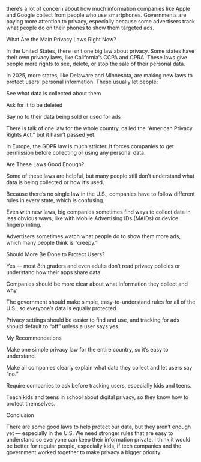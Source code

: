 there’s a lot of concern about how much information companies like Apple and Google collect from people who use smartphones. 
Governments are paying more attention to privacy, especially because some advertisers track what people do on their phones to show them targeted ads.

What Are the Main Privacy Laws Right Now?

In the United States, there isn’t one big law about privacy. Some states have their own privacy laws, like California’s CCPA and CPRA. These laws give people more rights to see, delete, or stop the sale of their personal data.

In 2025, more states, like Delaware and Minnesota, are making new laws to protect users’ personal information. These usually let people:

See what data is collected about them

Ask for it to be deleted

Say no to their data being sold or used for ads

There is talk of one law for the whole country, called the “American Privacy Rights Act,” but it hasn’t passed yet.

In Europe, the GDPR law is much stricter. It forces companies to get permission before collecting or using any personal data.

Are These Laws Good Enough?

Some of these laws are helpful, but many people still don’t understand what data is being collected or how it’s used.

Because there’s no single law in the U.S., companies have to follow different rules in every state, which is confusing.

Even with new laws, big companies sometimes find ways to collect data in less obvious ways, like with Mobile Advertising IDs (MAIDs) or device fingerprinting.

Advertisers sometimes watch what people do to show them more ads, which many people think is “creepy.”

Should More Be Done to Protect Users?

Yes — most 8th graders and even adults don’t read privacy policies or understand how their apps share data.

Companies should be more clear about what information they collect and why.

The government should make simple, easy-to-understand rules for all of the U.S., so everyone’s data is equally protected.

Privacy settings should be easier to find and use, and tracking for ads should default to “off” unless a user says yes.

My Recommendations

Make one simple privacy law for the entire country, so it’s easy to understand.

Make all companies clearly explain what data they collect and let users say “no.”

Require companies to ask before tracking users, especially kids and teens.

Teach kids and teens in school about digital privacy, so they know how to protect themselves.

Conclusion

There are some good laws to help protect our data, but they aren’t enough yet — especially in the U.S. We need stronger rules that are 
easy to understand so everyone can keep their information private. I think it would be better for regular people, especially kids, if
tech companies and the government worked together to make privacy a bigger priority.
